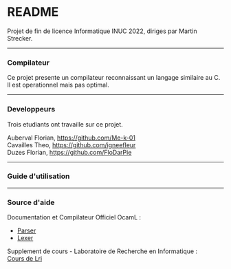 # README 

Projet de fin de licence Informatique INUC 2022, diriges par Martin Strecker.
___
### Compilateur


Ce projet presente un compilateur reconnaissant un langage similaire au C.  
Il est operationnel mais pas optimal.

___
### Developpeurs

Trois etudiants ont travaille sur ce projet.

Auberval Florian, https://github.com/Me-k-01  
Cavailles Theo, https://github.com/igneefleur  
Duzes Florian, https://github.com/FloDarPie  
___
### Guide d'utilisation

___
### Source d'aide

Documentation et Compilateur Officiel OcamL :   
- [Parser](https://github.com/ocaml/ocaml/blob/trunk/lex/parser.mly)  
- [Lexer](https://github.com/ocaml/ocaml/blob/trunk/lex/lexer.mll)  

Supplement de cours - Laboratoire de Recherche en Informatique :   
[Cours de Lri](https://www.google.com/url?sa=t&rct=j&q=&esrc=s&source=web&cd=&ved=2ahUKEwjo_JPYpsH3AhUDCewKHda7C2EQFnoECAkQAQ&url=https%3A%2F%2Fwww.lri.fr%2F~conchon%2FOMED%2F3%2Focamllex.pdf&usg=AOvVaw2F3Rk2C4Zm999iNqFC1rU5)
